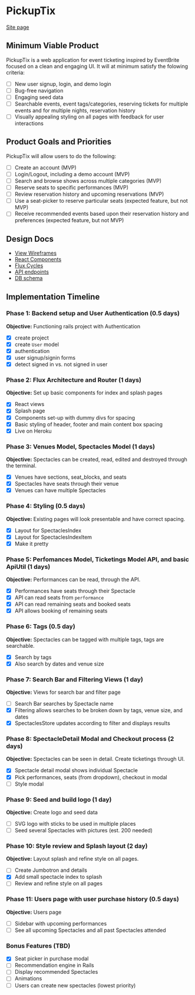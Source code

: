 # PickupTix

[Site page][heroku]

[heroku]: http://www.pickuptix.io

## Minimum Viable Product

PickupTix is a web application for event ticketing inspired by EventBrite
focused on a clean and engaging UI. It will at minimum satisfy the folowing criteria:

- [ ] New user signup, login, and demo login
- [ ] Bug-free navigation
- [ ] Engaging seed data
- [ ] Searchable events, event tags/categories, reserving tickets for multiple events and for multiple nights, reservation history
- [ ] Visually appealing styling on all pages with feedback for user interactions

## Product Goals and Priorities

PickupTix will allow users to do the following:

- [ ] Create an account (MVP)
- [ ] Login/Logout, including a demo account (MVP)
- [ ] Search and browse shows across multiple categories (MVP)
- [ ] Reserve seats to specific performances (MVP)
- [ ] Review reservation history and upcoming reservations (MVP)
- [ ] Use a seat-picker to reserve particular seats (expected feature, but not MVP)
- [ ] Receive recommended events based upon their reservation history and preferences (expected feature, but not MVP)

## Design Docs
* [View Wireframes][views]
* [React Components][components]
* [Flux Cycles][flux-cycles]
* [API endpoints][api-endpoints]
* [DB schema][schema]

[views]: ./docs/views.md
[components]: ./docs/components.md
[flux-cycles]: ./docs/flux-cycles.md
[api-endpoints]: ./docs/api-endpoints.md
[schema]: ./docs/schema.md

## Implementation Timeline

### Phase 1: Backend setup and User Authentication (0.5 days)

**Objective:** Functioning rails project with Authentication

- [X] create project
- [X] create `User` model
- [X] authentication
- [X] user signup/signin forms
- [X] detect signed in vs. not signed in user

### Phase 2: Flux Architecture and Router (1 days)

**Objective:** Set up basic components for index and splash pages

- [X] React views
- [X] Splash page
- [X] Components set-up with dummy divs for spacing
- [X] Basic styling of header, footer and main content box spacing
- [X] Live on Heroku

### Phase 3: Venues Model, Spectacles Model (1 days)

**Objective:** Spectacles can be created, read, edited and destroyed through
the terminal.

- [X] Venues have sections, seat_blocks, and seats
- [X] Spectacles have seats through their venue
- [X] Venues can have multiple Spectacles

### Phase 4: Styling (0.5 days)

**Objective:** Existing pages will look presentable and have correct spacing.

- [X] Layout for SpectaclesIndex
- [X] Layout for SpectaclesIndexItem
- [X] Make it pretty

### Phase 5: Perfomances Model, Ticketings Model API, and basic ApiUtil (1 days)

**Objective:** Performances can be read, through the API.

- [X] Performances have seats through their Spectacle
- [X] API can read seats from `performance`
- [X] API can read remaining seats and booked seats
- [X] API allows booking of remaining seats

### Phase 6: Tags (0.5 day)

**Objective:** Spectacles can be tagged with multiple tags, tags are searchable.

- [X] Search by tags
- [X] Also search by dates and venue size

### Phase 7: Search Bar and Filtering Views (1 day)

**Objective:** Views for search bar and filter page

- [ ] Search Bar searches by Spectacle name
- [X] Filtering allows searches to be broken down by tags, venue size, and dates
- [X] SpectaclesStore updates according to filter and displays results

### Phase 8: SpectacleDetail Modal and Checkout process (2 days)

**Objective:** Spectacles can be seen in detail. Create ticketings through UI.

- [X] Spectacle detail modal shows individual Spectacle
- [X] Pick performances, seats (from dropdown), checkout in modal
- [ ] Style modal

### Phase 9: Seed and build logo (1 day)

**Objective:** Create logo and seed data

- [ ] SVG logo with sticks to be used in multiple places
- [ ] Seed several Spectacles with pictures (est. 200 needed)

### Phase 10: Style review and Splash layout (2 day)

**Objective:** Layout splash and refine style on all pages.

- [ ] Create Jumbotron and details
- [X] Add small spectacle index to splash
- [ ] Review and refine style on all pages

### Phase 11: Users page with user purchase history (0.5 days)

**Objective:** Users page

- [ ] Sidebar with upcoming performances
- [ ] See all upcoming Spectacles and all past Spectacles attended

### Bonus Features (TBD)
- [X] Seat picker in purchase modal
- [ ] Recommendation engine in Rails
- [ ] Display recommended Spectacles
- [ ] Animations
- [ ] Users can create new spectacles (lowest priority)
